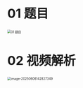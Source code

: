 # 01 题目

<img src="https://cvp.oss-cn-shanghai.aliyuncs.com/202506061428175.png" alt="01 题目" style="zoom:50%;" />



# 02 视频解析

<img src="https://cvp.oss-cn-shanghai.aliyuncs.com/202506061428526.png" alt="image-20250606142827349" style="zoom:50%;" />
